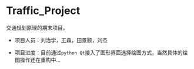 # Traffic_Project

交通规划原理的期末项目。

- 项目人员：刘治学，王森，田景颢，刘杰

- 项目进度：目前通过`python Qt`接入了图形界面选择绘图方式，当然具体的绘图操作还在重构中...


